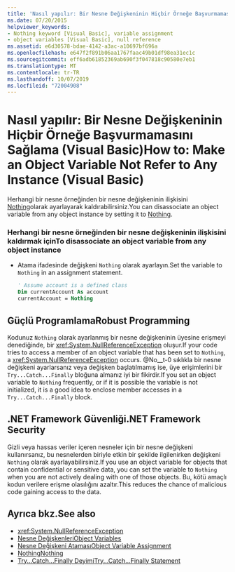 ```yaml
---
title: 'Nasıl yapılır: Bir Nesne Değişkeninin Hiçbir Örneğe Başvurmamasını Sağlama (Visual Basic)'
ms.date: 07/20/2015
helpviewer_keywords:
- Nothing keyword [Visual Basic], variable assignment
- object variables [Visual Basic], null reference
ms.assetid: e6d30578-bdae-4142-a3ac-a10697bf696a
ms.openlocfilehash: e647f2f891b06aa1767faac49b01df98ea31ec1c
ms.sourcegitcommit: eff6adb61852369ab690f3f047818c90580e7eb1
ms.translationtype: MT
ms.contentlocale: tr-TR
ms.lasthandoff: 10/07/2019
ms.locfileid: "72004908"
---
```

# <a name="how-to-make-an-object-variable-not-refer-to-any-instance-visual-basic"></a><span data-ttu-id="b3511-102">Nasıl yapılır: Bir Nesne Değişkeninin Hiçbir Örneğe Başvurmamasını Sağlama (Visual Basic)</span><span class="sxs-lookup"><span data-stu-id="b3511-102">How to: Make an Object Variable Not Refer to Any Instance (Visual Basic)</span></span>
<span data-ttu-id="b3511-103">Herhangi bir nesne örneğinden bir nesne değişkeninin ilişkisini [Nothing](../../../../visual-basic/language-reference/nothing.md)olarak ayarlayarak kaldırabilirsiniz.</span><span class="sxs-lookup"><span data-stu-id="b3511-103">You can disassociate an object variable from any object instance by setting it to [Nothing](../../../../visual-basic/language-reference/nothing.md).</span></span>  
  
### <a name="to-disassociate-an-object-variable-from-any-object-instance"></a><span data-ttu-id="b3511-104">Herhangi bir nesne örneğinden bir nesne değişkeninin ilişkisini kaldırmak için</span><span class="sxs-lookup"><span data-stu-id="b3511-104">To disassociate an object variable from any object instance</span></span>  
  
- <span data-ttu-id="b3511-105">Atama ifadesinde değişkeni `Nothing` olarak ayarlayın.</span><span class="sxs-lookup"><span data-stu-id="b3511-105">Set the variable to `Nothing` in an assignment statement.</span></span>  
  
    ```vb  
    ' Assume account is a defined class  
    Dim currentAccount As account  
    currentAccount = Nothing  
    ```  
  
## <a name="robust-programming"></a><span data-ttu-id="b3511-106">Güçlü Programlama</span><span class="sxs-lookup"><span data-stu-id="b3511-106">Robust Programming</span></span>  
 <span data-ttu-id="b3511-107">Kodunuz `Nothing` olarak ayarlanmış bir nesne değişkeninin üyesine erişmeyi denediğinde, bir <xref:System.NullReferenceException> oluşur.</span><span class="sxs-lookup"><span data-stu-id="b3511-107">If your code tries to access a member of an object variable that has been set to `Nothing`, a <xref:System.NullReferenceException> occurs.</span></span> <span data-ttu-id="b3511-108">@No__t-0 sıklıkla bir nesne değişkeni ayarlarsanız veya değişken başlatılmamış ise, üye erişimlerini bir `Try...Catch...Finally` bloğuna almanız iyi bir fikirdir.</span><span class="sxs-lookup"><span data-stu-id="b3511-108">If you set an object variable to `Nothing` frequently, or if it is possible the variable is not initialized, it is a good idea to enclose member accesses in a `Try...Catch...Finally` block.</span></span>  
  
## <a name="net-framework-security"></a><span data-ttu-id="b3511-109">.NET Framework Güvenliği</span><span class="sxs-lookup"><span data-stu-id="b3511-109">.NET Framework Security</span></span>  
 <span data-ttu-id="b3511-110">Gizli veya hassas veriler içeren nesneler için bir nesne değişkeni kullanırsanız, bu nesnelerden biriyle etkin bir şekilde ilgilenirken değişkeni `Nothing` olarak ayarlayabilirsiniz.</span><span class="sxs-lookup"><span data-stu-id="b3511-110">If you use an object variable for objects that contain confidential or sensitive data, you can set the variable to `Nothing` when you are not actively dealing with one of those objects.</span></span> <span data-ttu-id="b3511-111">Bu, kötü amaçlı kodun verilere erişme olasılığını azaltır.</span><span class="sxs-lookup"><span data-stu-id="b3511-111">This reduces the chance of malicious code gaining access to the data.</span></span>  
  
## <a name="see-also"></a><span data-ttu-id="b3511-112">Ayrıca bkz.</span><span class="sxs-lookup"><span data-stu-id="b3511-112">See also</span></span>

- <xref:System.NullReferenceException>
- [<span data-ttu-id="b3511-113">Nesne Değişkenleri</span><span class="sxs-lookup"><span data-stu-id="b3511-113">Object Variables</span></span>](../../../../visual-basic/programming-guide/language-features/variables/object-variables.md)
- [<span data-ttu-id="b3511-114">Nesne Değişkeni Ataması</span><span class="sxs-lookup"><span data-stu-id="b3511-114">Object Variable Assignment</span></span>](../../../../visual-basic/programming-guide/language-features/variables/object-variable-assignment.md)
- [<span data-ttu-id="b3511-115">Nothing</span><span class="sxs-lookup"><span data-stu-id="b3511-115">Nothing</span></span>](../../../../visual-basic/language-reference/nothing.md)
- [<span data-ttu-id="b3511-116">Try...Catch...Finally Deyimi</span><span class="sxs-lookup"><span data-stu-id="b3511-116">Try...Catch...Finally Statement</span></span>](../../../../visual-basic/language-reference/statements/try-catch-finally-statement.md)

